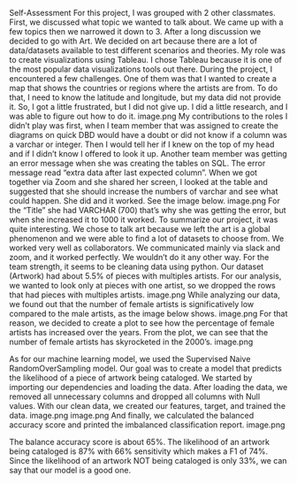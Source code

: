 Self-Assessment 
For this project, I was grouped with 2 other classmates. First, we discussed what topic we wanted to talk about. We came up with a few topics then we narrowed it down to 3. After a long discussion we decided to go with Art. We decided on art because there are a lot of data/datasets available to test different scenarios and theories.
My role was to create visualizations using Tableau. I chose Tableau because it is one of the most popular data visualizations tools out there. During the project, I encountered a few challenges. One of them was that I wanted to create a map that shows the countries or regions where the artists are from. To do that, I need to know the latitude and longitude, but my data did not provide it. So, I got a little frustrated, but I did not give up. I did a little research, and I was able to figure out how to do it. 
 image.png
My contributions to the roles I didn’t play was first, when I team member that was assigned to create the diagrams on quick DBD would have a doubt or did not know if a column was a varchar or integer. Then I would tell her if I knew on the top of my head and if I didn’t know I offered to look it up. Another team member was getting an error message when she was creating the tables on SQL. The error message read “extra data after last expected column”. When we got together via Zoom and she shared her screen, I looked at the table and suggested that she should increase the numbers of varchar and see what could happen. She did and it worked. See the image below.
 image.png
For the “Title” she had VARCHAR (700) that’s why she was getting the error, but when she increased it to 1000 it worked. 
To summarize our project, it was quite interesting. We chose to talk art because we left the art is a global phenomenon and we were able to find a lot of datasets to choose from.  We worked very well as collaborators. We communicated mainly via slack and zoom, and it worked perfectly. We wouldn’t do it any other way. For the team strength, it seems to be cleaning data using python. Our dataset (Artwork) had about 5.5% of pieces with multiples artists. For our analysis, we wanted to look only at pieces with one artist, so we dropped the rows that had pieces with multiples artists. 
 image.png
While analyzing our data, we found out that the number of female artists is significatively low compared to the male artists, as the image below shows.
 image.png
For that reason, we decided to create a plot to see how the percentage of female artists has increased over the years. From the plot, we can see that the number of female artists has skyrocketed in the 2000’s. 
image.png
 
As for our machine learning model, we used the Supervised Naive RandomOverSampling model. Our goal was to create a model that predicts the likelihood of a piece of artwork being cataloged. We started by importing our dependencies and loading the data. After loading the data, we removed all unnecessary columns and dropped all columns with Null values.
With our clean data, we created our features, target, and trained the data.
image.png 
 image.png
And finally, we calculated the balanced accuracy score and printed the imbalanced classification report.
 image.png
 
The balance accuracy score is about 65%. The likelihood of an artwork being cataloged is 87% with 66% sensitivity which makes a F1 of 74%. Since the likelihood of an artwork NOT being cataloged is only 33%, we can say that our model is a good one.






